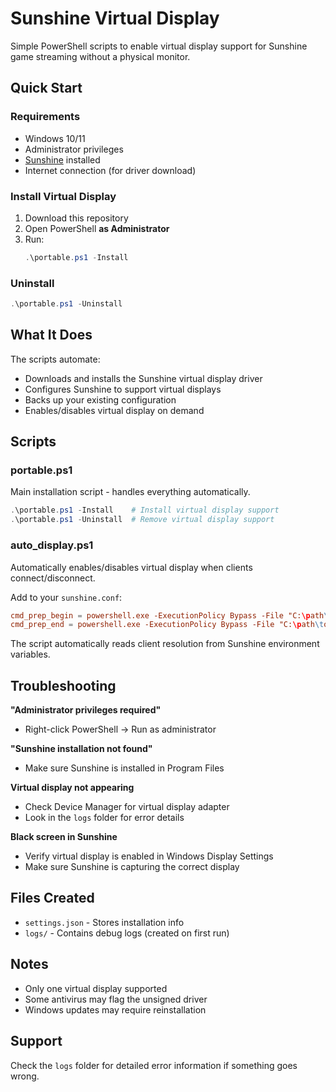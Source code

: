 # Sunshine Virtual Display

Simple PowerShell scripts to enable virtual display support for Sunshine game streaming without a physical monitor.

## Quick Start

### Requirements
- Windows 10/11
- Administrator privileges  
- [Sunshine](https://github.com/LizardByte/Sunshine) installed
- Internet connection (for driver download)

### Install Virtual Display

1. Download this repository
2. Open PowerShell **as Administrator**
3. Run:
   ```powershell
   .\portable.ps1 -Install
   ```

### Uninstall

```powershell
.\portable.ps1 -Uninstall
```

## What It Does

The scripts automate:
- Downloads and installs the Sunshine virtual display driver
- Configures Sunshine to support virtual displays
- Backs up your existing configuration
- Enables/disables virtual display on demand

## Scripts

### portable.ps1
Main installation script - handles everything automatically.

```powershell
.\portable.ps1 -Install    # Install virtual display support
.\portable.ps1 -Uninstall  # Remove virtual display support
```

### auto_display.ps1  
Automatically enables/disables virtual display when clients connect/disconnect.

Add to your `sunshine.conf`:
```conf
cmd_prep_begin = powershell.exe -ExecutionPolicy Bypass -File "C:\path\to\auto_display.ps1" -Enable
cmd_prep_end = powershell.exe -ExecutionPolicy Bypass -File "C:\path\to\auto_display.ps1" -Disable
```

The script automatically reads client resolution from Sunshine environment variables.

## Troubleshooting

**"Administrator privileges required"**
- Right-click PowerShell → Run as administrator

**"Sunshine installation not found"**  
- Make sure Sunshine is installed in Program Files

**Virtual display not appearing**
- Check Device Manager for virtual display adapter
- Look in the `logs` folder for error details

**Black screen in Sunshine**
- Verify virtual display is enabled in Windows Display Settings
- Make sure Sunshine is capturing the correct display

## Files Created

- `settings.json` - Stores installation info
- `logs/` - Contains debug logs (created on first run)

## Notes

- Only one virtual display supported
- Some antivirus may flag the unsigned driver
- Windows updates may require reinstallation

## Support

Check the `logs` folder for detailed error information if something goes wrong.